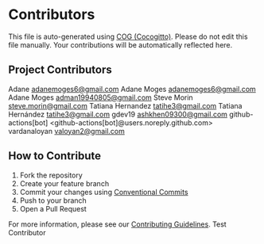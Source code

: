 # Contributors

This file is auto-generated using [COG (Cocogitto)](https://github.com/cocogitto/cocogitto).
Please do not edit this file manually. Your contributions will be automatically reflected here.

## Project Contributors

<!-- COG-CONTRIBUTORS-LIST:START -->
Adane <adanemoges6@gmail.com>
Adane Moges <adanemoges6@gmail.com>
Adane Moges <adman19940805@gmail.com>
Steve Morin <steve.morin@gmail.com>
Tatiana Hernandez <tatihe3@gmail.com>
Tatiana Hernández <tatihe3@gmail.com>
gdev19 <ashkhen09300@gmail.com>
github-actions[bot] <github-actions[bot]@users.noreply.github.com>
vardanaloyan <valoyan2@gmail.com>
<!-- COG-CONTRIBUTORS-LIST:END -->

## How to Contribute

1. Fork the repository
2. Create your feature branch
3. Commit your changes using [Conventional Commits](https://www.conventionalcommits.org/)
4. Push to your branch
5. Open a Pull Request

For more information, please see our [Contributing Guidelines](CONTRIBUTING.md).
Test Contributor

